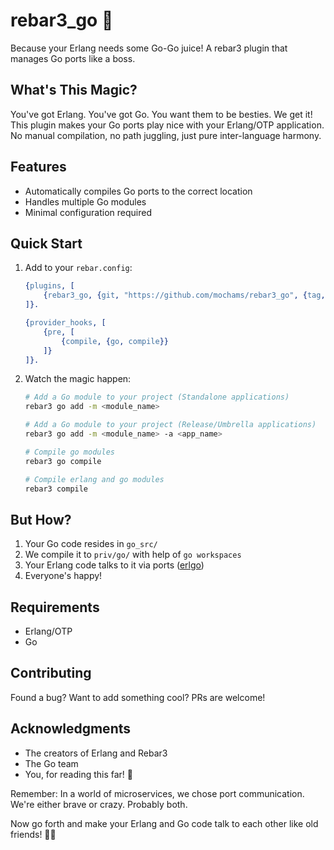 # rebar3_go 🚀

Because your Erlang needs some Go-Go juice! A rebar3 plugin that manages Go ports like a boss.

## What's This Magic?

You've got Erlang. You've got Go. You want them to be besties. We get it! This plugin makes your Go ports play nice with your Erlang/OTP application. No manual compilation, no path juggling, just pure inter-language harmony.

## Features

- Automatically compiles Go ports to the correct location
- Handles multiple Go modules
- Minimal configuration required

## Quick Start

1. Add to your `rebar.config`:

    ```erlang
    {plugins, [
        {rebar3_go, {git, "https://github.com/mochams/rebar3_go", {tag, "v0.1.0"}}}
    ]}.

    {provider_hooks, [
        {pre, [
            {compile, {go, compile}}
        ]}
    ]}.
    ```

2. Watch the magic happen:

    ```bash
    # Add a Go module to your project (Standalone applications)
    rebar3 go add -m <module_name>

    # Add a Go module to your project (Release/Umbrella applications)
    rebar3 go add -m <module_name> -a <app_name>

    # Compile go modules
    rebar3 go compile

    # Compile erlang and go modules
    rebar3 compile
    ```

## But How?

1. Your Go code resides in `go_src/`
2. We compile it to `priv/go/` with help of `go workspaces`
3. Your Erlang code talks to it via ports ([erlgo](https://github.com/mochams/erlgo))
4. Everyone's happy!

## Requirements

- Erlang/OTP
- Go

## Contributing

Found a bug? Want to add something cool? PRs are welcome!

## Acknowledgments

- The creators of Erlang and Rebar3
- The Go team
- You, for reading this far! 🌟

Remember: In a world of microservices, we chose port communication. We're either brave or crazy. Probably both.

Now go forth and make your Erlang and Go code talk to each other like old friends! 🚀✨

